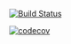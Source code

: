 [![Build Status](https://travis-ci.org/SergejBusch/job4j_design.svg?branch=master)](https://travis-ci.org/SergejBusch/job4j_design)

[![codecov](https://codecov.io/gh/SergejBusch/job4j_design/branch/master/graph/badge.svg)](https://codecov.io/gh/SergejBusch/job4j_design)